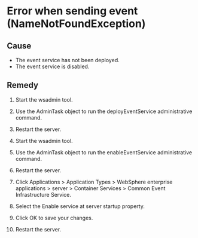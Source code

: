 # Error when sending event (NameNotFoundException)

## Cause

- The event service has not been deployed.
- The event service is disabled.

## Remedy

1. Start the wsadmin tool.
2. Use the AdminTask object to run the deployEventService administrative
command.
3. Restart the server.

1. Start the wsadmin tool.
2. Use the AdminTask object to run the enableEventService administrative
command.
3. Restart the server.

1. Click Applications > Application
Types > WebSphere enterprise
applications > server > Container Services > Common Event Infrastructure
Service.
2. Select the Enable service at server startup property.
3. Click OK to save your changes.
4. Restart the server.